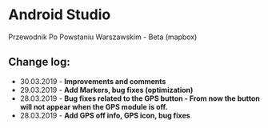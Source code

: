 # Android Studio
Przewodnik Po Powstaniu Warszawskim - Beta (mapbox)

## Change log:

* 30.03.2019 - <b>Improvements and comments</b>
* 29.03.2019 - <b>Add Markers, bug fixes (optimization)</b>
* 28.03.2019 - <b>Bug fixes related to the GPS button - From now the button will not appear when the GPS module is off.</b>
* 28.03.2019 - <b>Add GPS off info, GPS icon, bug fixes</b>
